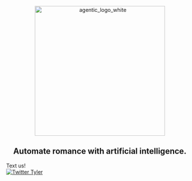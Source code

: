 
<p align="center">
  <img src="https://github.com/user-attachments/assets/c1e32022-c7b1-4f6a-aff7-6c32901d3ea3" width="350" alt="agentic_logo_white">
</p>

<h2 align="center">Automate romance with artificial intelligence.</h2>


Text us! <br>
[![Twitter Tyler](https://img.shields.io/twitter/follow/Tyler_Jusfly?style=flat-square&logo=X)](https://twitter.com/Tyler_Jusfly)

